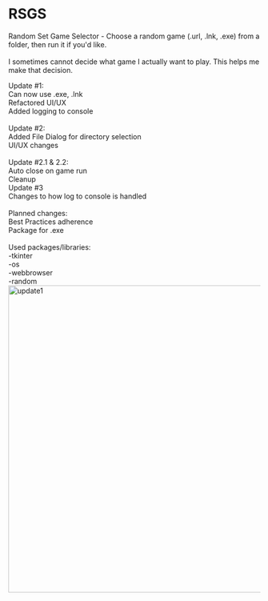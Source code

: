 # RSGS
Random Set Game Selector - Choose a random game (.url, .lnk, .exe) from a folder, then run it if you'd like.<br />
<br />
I sometimes cannot decide what game I actually want to play. This helps me make that decision.<br />

Update #1:<br />
Can now use .exe, .lnk <br />
Refactored UI/UX<br />
Added logging to console<br />
<br />
Update #2:<br />
Added File Dialog for directory selection<br />
UI/UX changes<br />
<br />
Update #2.1 & 2.2:<br />
Auto close on game run<br />
Cleanup<br />
Update #3<br />
Changes to how log to console is handled<br />
<br />
Planned changes:<br />
Best Practices adherence<br />
Package for .exe<br />
<br />
Used packages/libraries:<br />
-tkinter<br />
-os<br />
-webbrowser<br />
-random<br />
<img width="614" alt="update1" src="https://user-images.githubusercontent.com/30908995/155934049-1ae5a2e1-1887-4944-bc3a-e41080dda228.png">
